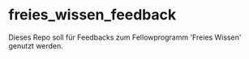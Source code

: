 # freies_wissen_feedback
Dieses Repo soll für Feedbacks zum Fellowprogramm 'Freies Wissen' genutzt werden.
